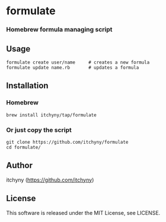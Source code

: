 # formulate
### Homebrew formula managing script

## Usage
```shell
formulate create user/name     # creates a new formula
formulate update name.rb       # updates a formula
```

## Installation
### Homebrew
```shell
brew install itchyny/tap/formulate
```

### Or just copy the script
```shell
git clone https://github.com/itchyny/formulate
cd formulate/
```

## Author
itchyny (https://github.com/itchyny)

## License
This software is released under the MIT License, see LICENSE.
